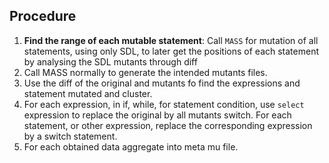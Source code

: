 ## Procedure

1. __Find the range of each mutable statement__: Call `MASS` for mutation of all statements, using only SDL, to later get the positions of each statement by analysing the SDL mutants through diff
2. Call MASS normally to generate the intended mutants files.
3. Use the diff of the original and mutants fo find the expressions and statement mutated and cluster.
4. For each expression, in if, while, for statement condition, use `select` expression to replace the original by all mutants switch. For each statement, or other expression, replace the corresponding expression by a switch statement.
5. For each obtained data aggregate into meta mu file.

